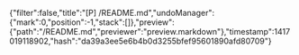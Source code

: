 {"filter":false,"title":"[P] /README.md","undoManager":{"mark":0,"position":-1,"stack":[]},"preview":{"path":"/README.md","previewer":"preview.markdown"},"timestamp":1417019118902,"hash":"da39a3ee5e6b4b0d3255bfef95601890afd80709"}